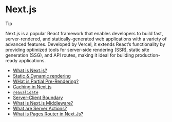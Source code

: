 # Next.js

>[!TIP]
>Next.js is a popular React framework that enables developers to build fast, server-rendered, and statically-generated web applications with a variety of advanced features. Developed by Vercel, it extends React’s functionality by providing optimized tools for server-side rendering (SSR), static site generation (SSG), and API routes, making it ideal for building production-ready applications.


- [What is Next.js?](https://github.com/BekCodingAddict/Front-End/tree/master/Frameworks/Next.js)
- [Static & Dynamic rendering](https://github.com/BekCodingAddict/Front-End/blob/master/Frameworks/Next.js/Static-vs-Dynamic-Rendering.md)
- [WHat is Partial Pre-Rendering?](https://github.com/BekCodingAddict/Front-End/blob/master/Frameworks/Next.js/Pariial-Pre-Rendering.md)
- [Caching in Next.js](https://github.com/BekCodingAddict/Front-End/blob/master/Frameworks/Next.js/Caching.md)
- [<code>reavalidate</code>](https://github.com/BekCodingAddict/Front-End/blob/master/Frameworks/Next.js/Revalidate.md)
- [Server-Client Boundary](https://github.com/BekCodingAddict/Front-End/blob/master/Frameworks/Next.js/Server-Client-Boundary.md)
- [What is Next.js Middleware?](https://github.com/BekCodingAddict/Front-End/blob/master/Frameworks/Next.js/Topics/Next.js-Middleware.md)
- [What are Server Actions?](https://github.com/BekCodingAddict/Front-End/blob/master/Frameworks/Next.js/Topics/Server-Action.md)
- [What is Pages Router in Next.Js?](https://github.com/BekCodingAddict/Front-End/blob/master/Frameworks/Next.js/Pages-Router/README.md)
  

